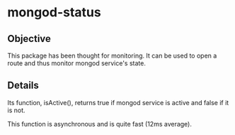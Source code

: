 # mongod-status

## Objective

This package has been thought for monitoring. It can be used to open a route and thus monitor mongod service's state.

## Details

Its function, isActive(), returns true if mongod service is active and false if it is not.

This function is asynchronous and is quite fast (12ms average).
